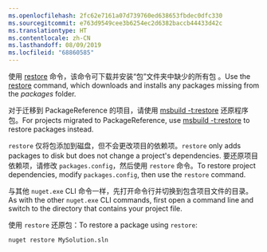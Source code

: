 ```yaml
---
ms.openlocfilehash: 2fc62e7161a07d739760ed638653fbdec0dfc330
ms.sourcegitcommit: e763d9549cee3b6254ec2d6382baccb44433d42c
ms.translationtype: HT
ms.contentlocale: zh-CN
ms.lasthandoff: 08/09/2019
ms.locfileid: "68860585"
---
```

<span data-ttu-id="efec1-101">使用 [restore](../../reference/cli-reference/cli-ref-restore.md) 命令，该命令可下载并安装“包”文件夹中缺少的所有包  。</span><span class="sxs-lookup"><span data-stu-id="efec1-101">Use the [restore](../../reference/cli-reference/cli-ref-restore.md) command, which downloads and installs any packages missing from the *packages* folder.</span></span>

<span data-ttu-id="efec1-102">对于迁移到 PackageReference 的项目，请使用 [msbuild -t:restore](../package-restore.md#restore-using-msbuild) 还原程序包。</span><span class="sxs-lookup"><span data-stu-id="efec1-102">For projects migrated to PackageReference, use [msbuild -t:restore](../package-restore.md#restore-using-msbuild) to restore packages instead.</span></span>

<span data-ttu-id="efec1-103">`restore` 仅将包添加到磁盘，但不会更改项目的依赖项。</span><span class="sxs-lookup"><span data-stu-id="efec1-103">`restore` only adds packages to disk but does not change a project's dependencies.</span></span> <span data-ttu-id="efec1-104">要还原项目依赖项，请修改 `packages.config`，然后使用 `restore` 命令。</span><span class="sxs-lookup"><span data-stu-id="efec1-104">To restore project dependencies, modify `packages.config`, then use the `restore` command.</span></span>

<span data-ttu-id="efec1-105">与其他 `nuget.exe` CLI 命令一样，先打开命令行并切换到包含项目文件的目录。</span><span class="sxs-lookup"><span data-stu-id="efec1-105">As with the other `nuget.exe` CLI commands, first open a command line and switch to the directory that contains your project file.</span></span>

<span data-ttu-id="efec1-106">使用 `restore` 还原包：</span><span class="sxs-lookup"><span data-stu-id="efec1-106">To restore a package using `restore`:</span></span>

```cli
nuget restore MySolution.sln
```